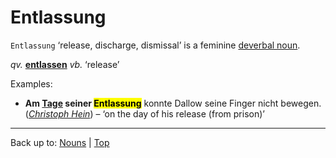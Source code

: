 # Entlassung

`Entlassung` ‘release, discharge, dismissal’ is a feminine [deverbal noun](../../deverbalNouns.md).

*qv.* **[entlassen](../../../verbs/e/en/entlassen.md)** *vb.* ‘release’

Examples:
- **Am [Tage](../../t/ta/Tag.md) seiner <mark>Entlassung</mark>** konnte Dallow seine Finger nicht bewegen. (*[Christoph Hein](../../../texts/ChristophHein/DerTangoSpieler.md)*) – ‘on the day of his release (from prison)’

----

Back up to: [Nouns](../../index.md) | [Top](../../../index.md)
